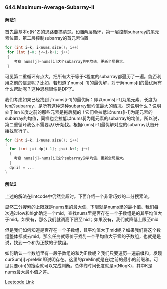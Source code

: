### 644.Maximum-Average-Subarray-II

#### 解法1
首先最基本o(N^2)的思路要搞清楚。设置两层循环，第一层控制subarray的尾元素位置，第二层控制subarray的首元素位置
```cpp
for (int i=k; i<nums.size(); i++)
 for (int j=0; j<=i-k+1; j++)
 {
    考察 nums[j]~nums[i]这个subarray的平均值，更新全局最大。
 }
```

可见第二重循环有点大，把所有大于等于K程度的subarray都遍历了一遍。能否利用之前的信息呢？比如，若知道了nums[i-1]的最优解，对于解nums[i]的最优解有什么帮助呢？这种思想很像是DP了。

我们考虑如果已经找到了nums[i-1]的最优解：即以nums[i-1]为尾元素、长度为len的subarray，是所有这种这种subarray里均值最大的情况。这说明什么？说明处于len长度之前的那些元素是拖后腿的！它们会拉低以nums[i-1]为尾元素的subarray的均值，同样也会拉低以nums[i]为尾元素的subarray的均值。所以说，第二重循环我么不需要从0开始找。根据nums[i-1]最优解对应的subarray队首开始找就行了。
```cpp
for (int i=k; i<nums.size(); i++)
{
  for (int j=i-dp[i-1]; j<=i-k+1; j++)
  {
    考察 nums[j]~nums[i]这个subarray的平均值，更新全局最大。
  }
  dp[i] = ...
}
```

#### 解法2
上述的解法在lintcode中仍然会超时。下面介绍一个非常巧妙的二分搜索法。

显然二分搜索的上限就是nums里的最大值，下限就是nums里的最小值。我们每次通过low和high确定一个mid，查找nums里是否存在一个子数组是的其平均值大于mid。如果有，那么我们就调高下限至mid；如果没有，我们就降低上限至mid

但是我们如何知道是否存在一个子数组，其平均值大于mid呢？如果我们将这个数组整体都减去mid，那么任务就等价于找到一个平均值大于零的子数组，也就是是说，找到一个和为正数的子数组。

如何确认一个数组里有一段子数组的和为正数呢？我们只要遍历一遍前缀和，发现curSum[i]>preMin即说明存在。这里的preMin就是在i之前的最小的前缀和。可见只要o(n)的搜索就可以完成判断。总体的时间长度就是o(NlogK)，其中K是nums最大最小值之差。


[Leetcode Link](https://leetcode.com/problems/maximum-average-subarray-ii)